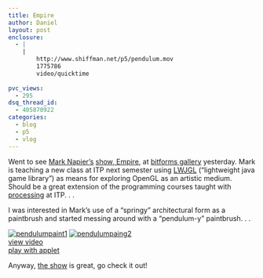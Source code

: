 ```yaml
---
title: Empire
author: Daniel
layout: post
enclosure:
  - |
    |
        http://www.shiffman.net/p5/pendulum.mov
        1775786
        video/quicktime
        
pvc_views:
  - 295
dsq_thread_id:
  - 405870922
categories:
  - blog
  - p5
  - vlog
---
```

<p>Went to see <a href="http://potatoland.org">Mark Napier&#8217;s</a> <a href="http://potatoland.com/empire/">show, Empire,</a> at <a href="http ://bitforms.com">bitforms gallery</a> yesterday.  Mark is teaching a new class at ITP next semester using <a href="http://lwjgl.org/">LWJGL</a> (&#8220;lightweight java game library&#8221;) as means for exploring OpenGL as an artistic medium.  Should be a great extension of the programming courses taught with <a href="http://processing.org">processing</a> at ITP. . .</p>
<p>I was interested in Mark&#8217;s use of a &#8220;springy&#8221; architectural form as a paintbrush and started messing around with a &#8220;pendulum-y&#8221; paintbrush. . .</p>
<p><a href="http://www.shiffman.net/p5/pendulum.mov"><img src="http://www.shiffman.net/p5/pendulumpaint2.jpg" alt="pendulumpaint1"/></a> <a href="http://www.shiffman.net/p5/pendulumpaint/"><img src="http://www.shiffman.net/p5/pendulumpaint.jpg" alt="pendulumpaing2"/></a><br />
<a href="http://www.shiffman.net/p5/pendulum.mov">view video</a><br />
<a href="http://www.shiffman.net/p5/pendulumpaint/">play with applet</a></p>
<p>Anyway, <a href="http://potatoland.com/empire/">the show</a> is great, go check it out!</p>
